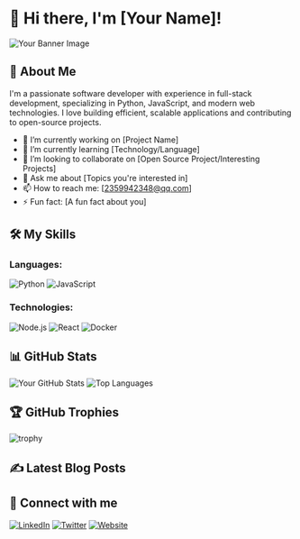 # 👋 Hi there, I'm [Your Name]!

![Your Banner Image](https://github.com/yourusername/yourrepositoryname/blob/main/banner.png)

## 🚀 About Me

I'm a passionate software developer with experience in full-stack development, specializing in Python, JavaScript, and modern web technologies. I love building efficient, scalable applications and contributing to open-source projects.

- 🔭 I’m currently working on [Project Name]
- 🌱 I’m currently learning [Technology/Language]
- 👯 I’m looking to collaborate on [Open Source Project/Interesting Projects]
- 💬 Ask me about [Topics you're interested in]
- 📫 How to reach me: [2359942348@qq.com]
- ⚡ Fun fact: [A fun fact about you]

## 🛠️ My Skills

### Languages:
![Python](https://img.shields.io/badge/-Python-000?&logo=python)
![JavaScript](https://img.shields.io/badge/-JavaScript-000?&logo=javascript)


### Technologies:
![Node.js](https://img.shields.io/badge/-Node.js-000?&logo=node.js)
![React](https://img.shields.io/badge/-React-000?&logo=react)
![Docker](https://img.shields.io/badge/-Docker-000?&logo=docker)

## 📊 GitHub Stats

![Your GitHub Stats](https://github-readme-stats.vercel.app/api?username=yourusername&show_icons=true&theme=radical)
![Top Languages](https://github-readme-stats.vercel.app/api/top-langs/?username=yourusername&layout=compact&theme=radical)

## 🏆 GitHub Trophies

![trophy](https://github-profile-trophy.vercel.app/?username=yourusername&theme=monokai)

## ✍️ Latest Blog Posts

<!-- BLOG-POST-LIST:START -->
<!-- BLOG-POST-LIST:END -->

## 🔗 Connect with me

[![LinkedIn](https://img.shields.io/badge/LinkedIn-0077B5?style=flat-square&logo=linkedin&logoColor=white)](https://linkedin.com/in/yourusername)
[![Twitter](https://img.shields.io/badge/Twitter-1DA1F2?style=flat-square&logo=twitter&logoColor=white)](https://twitter.com/yourusername)
[![Website](https://img.shields.io/badge/Website-FF7139?style=flat-square&logo=firefox&logoColor=white)](https://yourwebsite.com)


